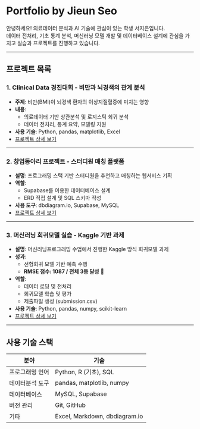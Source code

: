 # Portfolio by Jieun Seo

안녕하세요! 의료데이터 분석과 AI 기술에 관심이 있는 학생 서지은입니다.  
데이터 전처리, 기초 통계 분석, 머신러닝 모델 개발 및 데이터베이스 설계에 관심을 가지고 실습과 프로젝트를 진행하고 있습니다.

---

## 프로젝트 목록

### 1. Clinical Data 경진대회 - 비만과 뇌경색의 관계 분석

- **주제**: 비만(BMI)이 뇌경색 환자의 이상지질혈증에 미치는 영향
- **내용**:
  - 의료데이터 기반 상관분석 및 로지스틱 회귀 분석
  - 데이터 전처리, 통계 요약, 모델링 지원
- **사용 기술**: Python, pandas, matplotlib, Excel
- [프로젝트 상세 보기](./clinical-data-competition/README.md)

---

### 2. 창업동아리 프로젝트 - 스터디원 매칭 플랫폼

- **설명**: 프로그래밍 스택 기반 스터디원을 추천하고 매칭하는 웹서비스 기획
- **역할**:
  - Supabase를 이용한 데이터베이스 설계
  - ERD 직접 설계 및 SQL 스키마 작성
- **사용 도구**: dbdiagram.io, Supabase, MySQL
- [프로젝트 상세 보기](./study-matching/README.md)

---

### 3. 머신러닝 회귀모델 실습 - Kaggle 기반 과제

- **설명**: 머신러닝프로그래밍 수업에서 진행한 Kaggle 방식 회귀모델 과제
- **성과**:
  - 선형회귀 모델 기반 예측 수행
  - **RMSE 점수: 1087 / 전체 3등 달성** 🏅
- **역할**:
  - 데이터 로딩 및 전처리
  - 회귀모델 학습 및 평가
  - 제출파일 생성 (submission.csv)
- **사용 기술**: Python, pandas, numpy, scikit-learn
- [프로젝트 상세 보기](./ml-kaggle-regression/README.md)

---

## 사용 기술 스택

| 분야 | 기술 |
|------|------|
| 프로그래밍 언어 | Python, R (기초), SQL |
| 데이터분석 도구 | pandas, matplotlib, numpy |
| 데이터베이스 | MySQL, Supabase |
| 버전 관리 | Git, GitHub |
| 기타 | Excel, Markdown, dbdiagram.io |
